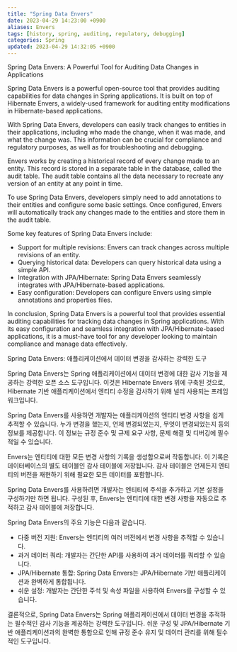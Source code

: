 ```yaml
---
title: "Spring Data Envers"
date: 2023-04-29 14:23:00 +0900
aliases: Envers
tags: [history, spring, auditing, regulatory, debugging]
categories: Spring
updated: 2023-04-29 14:32:05 +0900
---
```


Spring Data Envers: A Powerful Tool for Auditing Data Changes in Applications

Spring Data Envers is a powerful open-source tool that provides auditing capabilities for data changes in Spring applications. It is built on top of Hibernate Envers, a widely-used framework for auditing entity modifications in Hibernate-based applications.

With Spring Data Envers, developers can easily track changes to entities in their applications, including who made the change, when it was made, and what the change was. This information can be crucial for compliance and regulatory purposes, as well as for troubleshooting and debugging.

Envers works by creating a historical record of every change made to an entity. This record is stored in a separate table in the database, called the audit table. The audit table contains all the data necessary to recreate any version of an entity at any point in time.

To use Spring Data Envers, developers simply need to add annotations to their entities and configure some basic settings. Once configured, Envers will automatically track any changes made to the entities and store them in the audit table.

Some key features of Spring Data Envers include:

- Support for multiple revisions: Envers can track changes across multiple revisions of an entity.
- Querying historical data: Developers can query historical data using a simple API.
- Integration with JPA/Hibernate: Spring Data Envers seamlessly integrates with JPA/Hibernate-based applications.
- Easy configuration: Developers can configure Envers using simple annotations and properties files.

In conclusion, Spring Data Envers is a powerful tool that provides essential auditing capabilities for tracking data changes in Spring applications. With its easy configuration and seamless integration with JPA/Hibernate-based applications, it is a must-have tool for any developer looking to maintain compliance and manage data effectively.

Spring Data Envers: 애플리케이션에서 데이터 변경을 감사하는 강력한 도구

Spring Data Envers는 Spring 애플리케이션에서 데이터 변경에 대한 감사 기능을 제공하는 강력한 오픈 소스 도구입니다. 이것은 Hibernate Envers 위에 구축된 것으로, Hibernate 기반 애플리케이션에서 엔티티 수정을 감사하기 위해 널리 사용되는 프레임워크입니다.

Spring Data Envers를 사용하면 개발자는 애플리케이션의 엔티티 변경 사항을 쉽게 추적할 수 있습니다. 누가 변경을 했는지, 언제 변경되었는지, 무엇이 변경되었는지 등의 정보를 제공합니다. 이 정보는 규정 준수 및 규제 요구 사항, 문제 해결 및 디버깅에 필수적일 수 있습니다.

Envers는 엔티티에 대한 모든 변경 사항의 기록을 생성함으로써 작동합니다. 이 기록은 데이터베이스의 별도 테이블인 감사 테이블에 저장됩니다. 감사 테이블은 언제든지 엔티티의 버전을 재현하기 위해 필요한 모든 데이터를 포함합니다.

Spring Data Envers를 사용하려면 개발자는 엔티티에 주석을 추가하고 기본 설정을 구성하기만 하면 됩니다. 구성된 후, Envers는 엔티티에 대한 변경 사항을 자동으로 추적하고 감사 테이블에 저장합니다.

Spring Data Envers의 주요 기능은 다음과 같습니다.

- 다중 버전 지원: Envers는 엔티티의 여러 버전에서 변경 사항을 추적할 수 있습니다.
- 과거 데이터 쿼리: 개발자는 간단한 API를 사용하여 과거 데이터를 쿼리할 수 있습니다.
- JPA/Hibernate 통합: Spring Data Envers는 JPA/Hibernate 기반 애플리케이션과 완벽하게 통합됩니다.
- 쉬운 설정: 개발자는 간단한 주석 및 속성 파일을 사용하여 Envers를 구성할 수 있습니다.

결론적으로, Spring Data Envers는 Spring 애플리케이션에서 데이터 변경을 추적하는 필수적인 감사 기능을 제공하는 강력한 도구입니다. 쉬운 구성 및 JPA/Hibernate 기반 애플리케이션과의 완벽한 통합으로 인해 규정 준수 유지 및 데이터 관리를 위해 필수적인 도구입니다.

